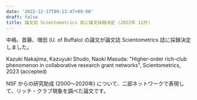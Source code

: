 ```yaml
---
date: '2022-12-17T09:13:47+09:00'
draft: false
title: 論文誌 Scientometrics 誌に論文採録決定 (2022年 12月)
---
```


中嶋、首藤、増田 (U. of Buffalo) の論文が論文誌 Scientometrics 誌に採録決定しました。

Kazuki Nakajima, Kazuyuki Shudo, Naoki Masuda: "Higher-order rich-club phenomenon in collaborative research grant networks", Scientometrics, 2023 (accepted)

NSF からの研究助成 (2000〜2020年) について、二部ネットワークで表現して、リッチ・クラブ現象を調べた論文です。